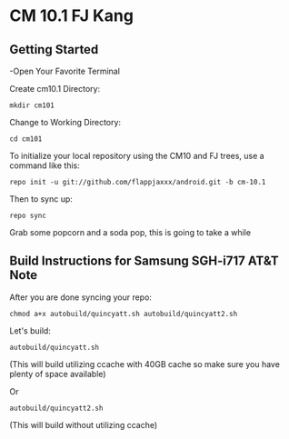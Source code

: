 CM 10.1 FJ Kang
===========
Getting Started
----------------
	  		  	
-Open Your Favorite Terminal

Create cm10.1 Directory:

    mkdir cm101

Change to Working Directory:

    cd cm101

To initialize your local repository using the CM10 and FJ trees, use a command like this:

    repo init -u git://github.com/flappjaxxx/android.git -b cm-10.1

Then to sync up:

    repo sync

Grab some popcorn and a soda pop, this is going to take a while


Build Instructions for Samsung SGH-i717 AT&T Note
--------

After you are done syncing your repo:

    chmod a+x autobuild/quincyatt.sh autobuild/quincyatt2.sh

Let's build:

    autobuild/quincyatt.sh
(This will build utilizing ccache with 40GB cache so make sure you have plenty of space available)

Or


    autobuild/quincyatt2.sh
(This will build without utilizing ccache)
